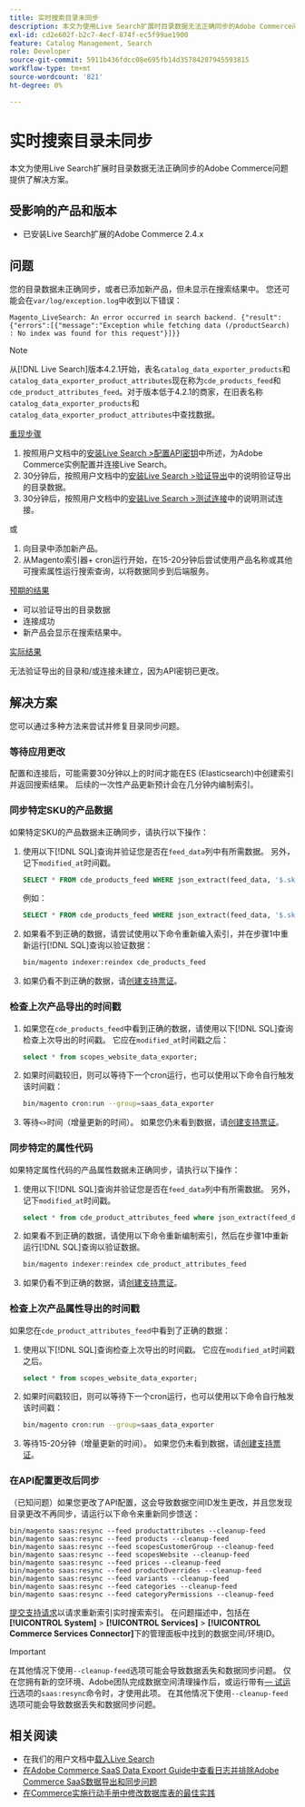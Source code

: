 ```yaml
---
title: 实时搜索目录未同步
description: 本文为使用Live Search扩展时目录数据无法正确同步的Adobe Commerce问题提供了解决方案。
exl-id: cd2e602f-b2c7-4ecf-874f-ec5f99ae1900
feature: Catalog Management, Search
role: Developer
source-git-commit: 5911b436fdcc08e695fb14d35784287945593815
workflow-type: tm+mt
source-wordcount: '821'
ht-degree: 0%

---
```


# 实时搜索目录未同步

本文为使用Live Search扩展时目录数据无法正确同步的Adobe Commerce问题提供了解决方案。

## 受影响的产品和版本

* 已安装Live Search扩展的Adobe Commerce 2.4.x

## 问题

您的目录数据未正确同步，或者已添加新产品，但未显示在搜索结果中。 您还可能会在`var/log/exception.log`中收到以下错误：

`Magento_LiveSearch: An error occurred in search backend. {"result":{"errors":[{"message":"Exception while fetching data (/productSearch) : No index was found for this request"}]}}`

>[!NOTE]
>
>从[!DNL Live Search]版本4.2.1开始，表名`catalog_data_exporter_products`和`catalog_data_exporter_product_attributes`现在称为`cde_products_feed`和`cde_product_attributes_feed`。对于版本低于4.2.1的商家，在旧表名称`catalog_data_exporter_products`和`catalog_data_exporter_product_attributes`中查找数据。

<u>重现步骤</u>

1. 按照用户文档中的[安装Live Search >配置API密钥](https://experienceleague.adobe.com/docs/commerce-merchant-services/live-search/onboard/install.html?lang=zh-Hans#configure-api-keys)中所述，为Adobe Commerce实例配置并连接Live Search。
1. 30分钟后，按照用户文档中的[安装Live Search >验证导出](https://experienceleague.adobe.com/docs/commerce-merchant-services/live-search/onboard/install.html?lang=zh-Hans#verify-export)中的说明验证导出的目录数据。
1. 30分钟后，按照用户文档中的[安装Live Search >测试连接](https://experienceleague.adobe.com/docs/commerce-merchant-services/live-search/onboard/install.html?lang=zh-Hans#test-connection)中的说明测试连接。

或

1. 向目录中添加新产品。
1. 从Magento索引器+ cron运行开始，在15-20分钟后尝试使用产品名称或其他可搜索属性运行搜索查询，以将数据同步到后端服务。

<u>预期的结果</u>

* 可以验证导出的目录数据
* 连接成功
* 新产品会显示在搜索结果中。

<u>实际结果</u>

无法验证导出的目录和/或连接未建立，因为API密钥已更改。

## 解决方案

您可以通过多种方法来尝试并修复目录同步问题。

### 等待应用更改

配置和连接后，可能需要30分钟以上的时间才能在ES (Elasticsearch)中创建索引并返回搜索结果。 后续的一次性产品更新预计会在几分钟内编制索引。

### 同步特定SKU的产品数据

如果特定SKU的产品数据未正确同步，请执行以下操作：

1. 使用以下[!DNL SQL]查询并验证您是否在`feed_data`列中有所需数据。 另外，记下`modified_at`时间戳。

   ```sql
   SELECT * FROM cde_products_feed WHERE json_extract(feed_data, '$.sku') = '<your_sku>' AND json_extract(feed_data, '$.storeViewCode') = '<your_ store_view_code>';
   ```

   例如：

   ```sql
   SELECT * FROM cde_products_feed WHERE json_extract(feed_data, '$.sku') = '24-MB04' AND json_extract(feed_data, '$.storeViewCode') = 'default';
   ```

1. 如果看不到正确的数据，请尝试使用以下命令重新编入索引，并在步骤1中重新运行[!DNL SQL]查询以验证数据：

   ```bash
   bin/magento indexer:reindex cde_products_feed
   ```

1. 如果仍看不到正确的数据，请[创建支持票证](/help/help-center-guide/help-center/magento-help-center-user-guide.md#submit-ticket)。

### 检查上次产品导出的时间戳

1. 如果您在`cde_products_feed`中看到正确的数据，请使用以下[!DNL SQL]查询检查上次导出的时间戳。 它应在`modified_at`时间戳之后：

   ```sql
   select * from scopes_website_data_exporter;
   ```

1. 如果时间戳较旧，则可以等待下一个cron运行，也可以使用以下命令自行触发该时间戳：

   ```bash
   bin/magento cron:run --group=saas_data_exporter
   ```

1. 等待`<>`时间（增量更新的时间）。 如果您仍未看到数据，请[创建支持票证](/help/help-center-guide/help-center/magento-help-center-user-guide.md#submit-ticket)。

### 同步特定的属性代码

如果特定属性代码的产品属性数据未正确同步，请执行以下操作：

1. 使用以下[!DNL SQL]查询并验证您是否在`feed_data`列中有所需数据。 另外，记下`modified_at`时间戳。

   ```sql
   select * from cde_product_attributes_feed where json_extract(feed_data, '$.attributeCode') = '<your_attribute_code>' and store_view_code = '<your_ store_view_code>';
   ```

1. 如果看不到正确的数据，请使用以下命令重新编制索引，然后在步骤1中重新运行[!DNL SQL]查询以验证数据。

   ```bash
   bin/magento indexer:reindex cde_product_attributes_feed
   ```

1. 如果仍看不到正确的数据，请[创建支持票证](/help/help-center-guide/help-center/magento-help-center-user-guide.md#submit-ticket)。

### 检查上次产品属性导出的时间戳

如果您在`cde_product_attributes_feed`中看到了正确的数据：

1. 使用以下[!DNL SQL]查询检查上次导出的时间戳。 它应在`modified_at`时间戳之后。

   ```sql
   select * from scopes_website_data_exporter;
   ```

1. 如果时间戳较旧，则可以等待下一个cron运行，也可以使用以下命令自行触发该时间戳：

   ```bash
   bin/magento cron:run --group=saas_data_exporter
   ```

1. 等待15-20分钟（增量更新的时间）。 如果您仍未看到数据，请[创建支持票证](/help/help-center-guide/help-center/magento-help-center-user-guide.md#submit-ticket)。

### 在API配置更改后同步

（已知问题）如果您更改了API配置，这会导致数据空间ID发生更改，并且您发现目录更改不再同步，请运行以下命令来重新同步馈送：

```
bin/magento saas:resync --feed productattributes --cleanup-feed
bin/magento saas:resync --feed products --cleanup-feed
bin/magento saas:resync --feed scopesCustomerGroup --cleanup-feed
bin/magento saas:resync --feed scopesWebsite --cleanup-feed
bin/magento saas:resync --feed prices --cleanup-feed
bin/magento saas:resync --feed productOverrides --cleanup-feed
bin/magento saas:resync --feed variants --cleanup-feed
bin/magento saas:resync --feed categories --cleanup-feed
bin/magento saas:resync --feed categoryPermissions --cleanup-feed
```

[提交支持请求](https://experienceleague.adobe.com/home?lang=zh-Hans&support-tab=home#support)以请求重新索引实时搜索索引。 在问题描述中，包括在&#x200B;**[!UICONTROL System]** > **[!UICONTROL Services]** > **[!UICONTROL Commerce Services Connector]**&#x200B;下的管理面板中找到的数据空间/环境ID。

>[!IMPORTANT]
>在其他情况下使用`--cleanup-feed`选项可能会导致数据丢失和数据同步问题。  仅在您拥有新的空环境、Adobe团队完成数据空间清理操作后，或运行带有[&#x200B; — 试运行](https://experienceleague.adobe.com/zh-hans/docs/commerce/saas-data-export/data-export-cli-commands#--dry-run)选项的`saas:resync`命令时，才使用此项。 在其他情况下使用`--cleanup-feed`选项可能会导致数据丢失和数据同步问题。

## 相关阅读

* 在我们的用户文档中[载入Live Search](https://experienceleague.adobe.com/docs/commerce-merchant-services/live-search/onboard/onboarding-overview.html?lang=zh-Hans)
* [在Adobe Commerce SaaS Data Export Guide中查看日志并排除Adobe Commerce SaaS数据导出和同步问题](https://experienceleague.adobe.com/zh-hans/docs/commerce-merchant-services/saas-data-export/troubleshooting-logging)
* [在Commerce实施行动手册中修改数据库表的最佳实践](https://experienceleague.adobe.com/zh-hans/docs/commerce-operations/implementation-playbook/best-practices/development/modifying-core-and-third-party-tables#why-adobe-recommends-avoiding-modifications)
